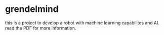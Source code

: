 # grendelmind


this is a project to develop a robot with machine learning capabilites and AI. read the PDF for more information.
